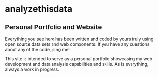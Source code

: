 # analyzethisdata

## Personal Portfolio and Website

Everything you see here has been written and coded by yours truly using open source data sets and web components. If you have any questions about any of the code, ping me!

This site is intended to serve as a personal portfolio showcasing my web development and data analysis capabilities and skills. As is everything, always a work in progress.
